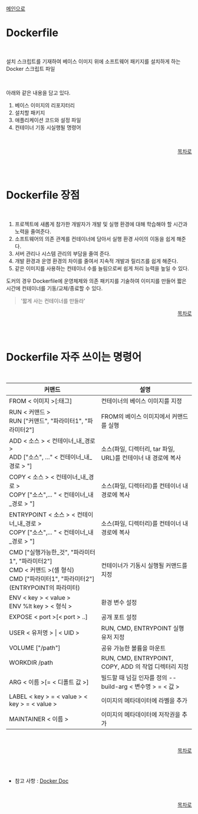 <a href="https://github.com/och5351/cluster#readme">메인으로</a>

<a id="home1"></a>

# Dockerfile
<br>

설치 스크립트를 기재하여 베이스 이미지 위에 소프트웨어 패키지를 설치하게 하는 Docker 스크립트 파일

<br>

아래와 같은 내용을 담고 있다.

1. 베이스 이미지의 리포지터리
2. 설치할 패키지
3. 애플리케이션 코드와 설정 파일
4. 컨테이너 기동 시실행될 명령어


<br>
<div align="right"> 

[목차로](#home1) 
</div><br><br>

# Dockerfile 장점
<br>

1. 프로젝트에 새롭게 참가한 개발자가 개발 및 실행 환경에 대해 학습해야 할 시간과 노력을 줄여준다.
2. 소프트웨어의 의존 관계를 컨테이너에 담아서 실행 환경 사이의 이동을 쉽게 해준다.
3. 서버 관리나 시스템 관리의 부담을 줄여 준다.
4. 개발 환경과 운영 환경의 차이를 줄여서 지속적 개발과 릴리즈를 쉽게 해준다.
5. 같은 이미지를 사용하는 컨테이너 수를 늘림으로써 쉽게 처리 능력을 높일 수 있다.

도커의 경우 Dockerfile에 운영체제와 의존 패키지를 기술하여 이미지를 만들어 짧은 시간에 컨테이너를 기동/교체/종료할 수 있다.

> '짧게 사는 컨테이너를 만들라'

<div align="right"> 

[목차로](#home1) 
</div><br><br>

# Dockerfile 자주 쓰이는 명령어
<br>

<table>
    <thead>
        <tr>
            <th colspan="1">커맨드</th>
            <th colspan="1">설명</th>
        </tr>
    </thead>
    <tbody>
        <tr>
            <td>FROM &lt 이미지 &gt[:태그]</td>
            <td>컨테이너의 베이스 이미지를 지정</td>
        </tr>
        <tr>
            <td>RUN &lt 커맨드 &gt<br>
            RUN ["커맨드", "파라미터1", "파라미터2"]</td>
            <td>FROM의 베이스 이미지에서 커맨드를 실행</td>
        </tr>
        <tr>
            <td>ADD &lt 소스 &gt &lt 컨테이너_내_경로 &gt<br>
            ADD ["소스", ..." &lt 컨테이너_내_경로 &gt "]</td>
            <td>소스(파일, 디렉터리, tar 파일, URL)를 컨테이너 내 경로에 복사</td>
        </tr>
        <tr>
            <td>COPY &lt 소스 &gt &lt 컨테이너_내_경로 &gt<br>
            COPY ["소스",... " &lt 컨테이너_내_경로 &gt "]</td>
            <td>소스(파일, 디렉터리)를 컨테이너 내 경로에 복사</td>
        </tr>
        <tr>
            <td>ENTRYPOINT &lt 소스 &gt &lt 컨테이너_내_경로 &gt<br>
            COPY ["소스",... " &lt 컨테이너_내_경로 &gt "]</td>
            <td>소스(파일, 디렉터리)를 컨테이너 내 경로에 복사</td>
        </tr>
        <tr>
            <td>CMD ["실행가능한_것", "파라미터1", "파라미터2"]<br>
            CMD &lt 커맨드 &gt(셸 형식)<br>
            CMD ["파라미터1", "파라미터2"](ENTRYPOINT의 파라미터)</td>
            <td>컨테이너가 기동시 실행될 커맨드를 지정</td>
        </tr>
        <tr>
            <td>ENV &lt key &gt &lt value &gt<br>
            ENV %lt key &gt &lt 형식 &gt</td>
            <td>환경 변수 설정</td>
        </tr>
        <tr>
            <td>EXPOSE &lt port &gt[&lt port &gt ..]</td>
            <td>공개 포트 설정</td>
        </tr>
        <tr>
            <td>USER &lt 유저명 &gt | &lt UID &gt</td>
            <td>RUN, CMD, ENTRYPOINT 실행 유저 지정</td>
        </tr>
        <tr>
            <td>VOLUME ["/path"]</td>
            <td>공유 가능한 볼륨을 마운트</td>
        </tr>
        <tr>
            <td>WORKDIR /path</td>
            <td>RUN, CMD, ENTRYPOINT, COPY, ADD 의 작업 디렉터리 지정</td>
        </tr>
        <tr>
            <td>ARG &lt 이름 &gt[= &lt 디폴트 값 &gt]</td>
            <td>빌드할 때 넘길 인자를 정의 --build-arg &lt 변수명 &gt = &lt 값 &gt</td>
        </tr>
        <tr>
            <td>LABEL &lt key &gt = &lt value <span> </span>&gt &lt key &gt = &lt value &gt</td>
            <td>이미지의 메타데이터에 라벨을 추가</td>
        </tr>
        <tr>
            <td>MAINTAINER &lt 이름 &gt</td>
            <td>이미지의 메타데이터에 저작권을 추가</td>
        </tr>
    </tbody>
</table>

<br>
<div align="right"> 

[목차로](#home1) 
</div><br><br>

* 참고 사항 : <a href="https://docs.docker.com/engine/reference/builder"> Docker Doc </a>

<br>
<div align="right"> 

[목차로](#home1) 
</div><br><br>

